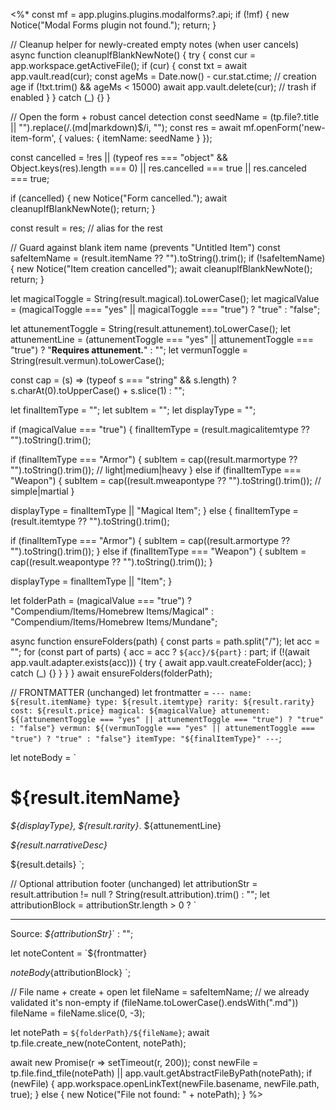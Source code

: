 <%*
const mf = app.plugins.plugins.modalforms?.api;
if (!mf) { new Notice("Modal Forms plugin not found."); return; }

// Cleanup helper for newly-created empty notes (when user cancels)
async function cleanupIfBlankNewNote() {
  try {
    const cur = app.workspace.getActiveFile();
    if (cur) {
      const txt = await app.vault.read(cur);
      const ageMs = Date.now() - cur.stat.ctime; // creation age
      if (!txt.trim() && ageMs < 15000) await app.vault.delete(cur); // trash if enabled
    }
  } catch (_) {}
}

// Open the form + robust cancel detection
const seedName = (tp.file?.title || "").replace(/\.(md|markdown)$/i, "");
const res = await mf.openForm('new-item-form', { values: { itemName: seedName } });

const cancelled =
  !res ||
  (typeof res === "object" && Object.keys(res).length === 0) ||
  res.cancelled === true || res.canceled === true;

if (cancelled) {
  new Notice("Form cancelled.");
  await cleanupIfBlankNewNote();
  return;
}

const result = res; // alias for the rest

// Guard against blank item name (prevents "Untitled Item")
const safeItemName = (result.itemName ?? "").toString().trim();
if (!safeItemName) {
  new Notice("Item creation cancelled");
  await cleanupIfBlankNewNote();
  return;
}

let magicalToggle = String(result.magical).toLowerCase();
let magicalValue  = (magicalToggle === "yes" || magicalToggle === "true") ? "true" : "false";

let attunementToggle = String(result.attunement).toLowerCase();
let attunementLine   = (attunementToggle === "yes" || attunementToggle === "true") ? "**Requires attunement.**" : "";
let vermunToggle = String(result.vermun).toLowerCase();

const cap = (s) => (typeof s === "string" && s.length) ? s.charAt(0).toUpperCase() + s.slice(1) : "";

let finalItemType = "";
let subItem = "";
let displayType = "";

if (magicalValue === "true") {
  finalItemType = (result.magicalitemtype ?? "").toString().trim();

  if (finalItemType === "Armor") {
    subItem = cap((result.marmortype ?? "").toString().trim());        // light|medium|heavy
  } else if (finalItemType === "Weapon") {
    subItem = cap((result.mweapontype ?? "").toString().trim());       // simple|martial
  }

  displayType = finalItemType || "Magical Item";
} else {
  finalItemType = (result.itemtype ?? "").toString().trim();

  if (finalItemType === "Armor") {
    subItem = cap((result.armortype ?? "").toString().trim());
  } else if (finalItemType === "Weapon") {
    subItem = cap((result.weapontype ?? "").toString().trim());
  }

  displayType = finalItemType || "Item";
}

let folderPath = (magicalValue === "true")
  ? "Compendium/Items/Homebrew Items/Magical"
  : "Compendium/Items/Homebrew Items/Mundane";

async function ensureFolders(path) {
  const parts = path.split("/");
  let acc = "";
  for (const part of parts) {
    acc = acc ? `${acc}/${part}` : part;
    if (!(await app.vault.adapter.exists(acc))) {
      try { await app.vault.createFolder(acc); } catch (_) {}
    }
  }
}
await ensureFolders(folderPath);

// FRONTMATTER (unchanged)
let frontmatter = `---
name: ${result.itemName}
type: ${result.itemtype}
rarity: ${result.rarity}
cost: ${result.price}
magical: ${magicalValue}
attunement: ${(attunementToggle === "yes" || attunementToggle === "true") ? "true" : "false"}
vermun: ${(vermunToggle === "yes" || attunementToggle === "true") ? "true" : "false"}
itemType: "${finalItemType}"
---`;

let noteBody = `
# ${result.itemName}

*${displayType}, ${result.rarity}*. ${attunementLine}

*${result.narrativeDesc}*

${result.details}
`;

// Optional attribution footer (unchanged)
let attributionStr = result.attribution != null ? String(result.attribution).trim() : "";
let attributionBlock = attributionStr.length > 0 ? `

---
Source: *${attributionStr}*` : "";

let noteContent = `${frontmatter}

${noteBody}${attributionBlock}
`;

// File name + create + open
let fileName = safeItemName; // we already validated it's non-empty
if (fileName.toLowerCase().endsWith(".md")) fileName = fileName.slice(0, -3);

let notePath = `${folderPath}/${fileName}`;
await tp.file.create_new(noteContent, notePath);

await new Promise(r => setTimeout(r, 200));
const newFile = tp.file.find_tfile(notePath) || app.vault.getAbstractFileByPath(notePath);
if (newFile) {
  app.workspace.openLinkText(newFile.basename, newFile.path, true);
} else {
  new Notice("File not found: " + notePath);
}
%>
